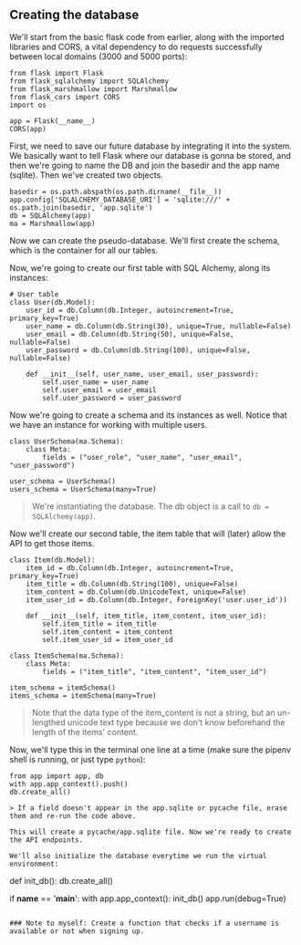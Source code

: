 ## Creating the database

We'll start from the basic flask code from earlier, along with the imported libraries and CORS, a vital dependency to do requests successfully between local domains (3000 and 5000 ports):

```
from flask import Flask
from flask_sqlalchemy import SQLAlchemy
from flask_marshmallow import Marshmallow
from flask_cors import CORS
import os

app = Flask(__name__)
CORS(app)
```
First, we need to save our future database by integrating it into the system. We basically want to tell Flask where our database is gonna be stored, and then we're going to name the DB and join the basedir and the app name (sqlite). Then we've created two objects.

```
basedir = os.path.abspath(os.path.dirname(__file__))
app.config['SQLALCHEMY_DATABASE_URI'] = 'sqlite:///' + os.path.join(basedir, 'app.sqlite')
db = SQLAlchemy(app)
ma = Marshmallow(app)
```

Now we can create the pseudo-database. We'll first create the schema, which is the container for all our tables. 

Now, we're going to create our first table with SQL Alchemy, along its instances:

```
# User table
class User(db.Model):
    user_id = db.Column(db.Integer, autoincrement=True, primary_key=True)
    user_name = db.Column(db.String(30), unique=True, nullable=False)
    user_email = db.Column(db.String(50), unique=False, nullable=False)
    user_password = db.Column(db.String(100), unique=False, nullable=False)

    def __init__(self, user_name, user_email, user_password):
        self.user_name = user_name
        self.user_email = user_email
        self.user_password = user_password
```

Now we're going to create a schema and its instances as well. Notice that we have an instance for working with multiple users.

```
class UserSchema(ma.Schema):
    class Meta:
        fields = ("user_role", "user_name", "user_email", "user_password")

user_schema = UserSchema()
users_schema = UserSchema(many=True)
```

> We're instantiating the database. The db object is a call to ``db = SQLAlchemy(app)``.

Now we'll create our second table, the item table that will (later) allow the API to get those items.

```
class Item(db.Model):
    item_id = db.Column(db.Integer, autoincrement=True, primary_key=True)
    item_title = db.Column(db.String(100), unique=False)
    item_content = db.Column(db.UnicodeText, unique=False)
    item_user_id = db.Column(db.Integer, ForeignKey('user.user_id'))

    def __init__(self, item_title, item_content, item_user_id):
        self.item_title = item_title
        self.item_content = item_content
        self.item_user_id = item_user_id

class ItemSchema(ma.Schema):
    class Meta:
        fields = ("item_title", "item_content", "item_user_id")

item_schema = itemSchema()
items_schema = itemSchema(many=True)
```

> Note that the data type of the item_content is not a string, but an un-lengthed unicode text type because we don't know beforehand the length of the items' content.


Now, we'll type this in the terminal one line at a time (make sure the pipenv shell is running, or just type ``python``):

```
from app import app, db
with app.app_context().push()
db.create_all()

> If a field doesn't appear in the app.sqlite or pycache file, erase them and re-run the code above.

This will create a pycache/app.sqlite file. Now we're ready to create the API endpoints.

We'll also initialize the database everytime we run the virtual environment:

```
def init_db():
    db.create_all()

if __name__ == '__main__':
    with app.app_context(): 
        init_db() 
    app.run(debug=True)
```

### Note to myself: Create a function that checks if a username is available or not when signing up.